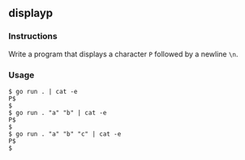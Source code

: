 ## displayp

### Instructions

Write a program that displays a character `P` followed by a newline `\n`.

### Usage

```console
$ go run . | cat -e
P$
$
$ go run . "a" "b" | cat -e
P$
$
$ go run . "a" "b" "c" | cat -e
P$
$
```

